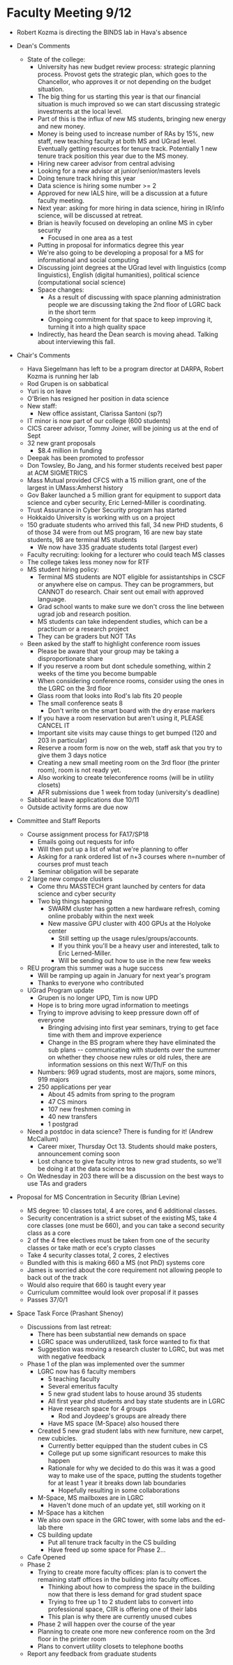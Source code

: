 # Faculty Meeting 9/12

- Robert Kozma is directing the BINDS lab in Hava's absence

- Dean's Comments
    - State of the college:
        - University has new budget review process: strategic planning process. Provost gets the strategic plan, which goes to the Chancellor, who approves it or not depending on the budget situation.
        - The big thing for us starting this year is that our financial situation is much improved so we can start discussing strategic investments at the local level.
        - Part of this is the influx of new MS students, bringing new energy and new money.
        - Money is being used to increase number of RAs by 15%, new staff, new teaching faculty at both MS and UGrad level. Eventually getting resources for tenure track. Potentially 1 new tenure track position this year due to the MS money.
        - Hiring new career advisor from central advising
        - Looking for a new advisor at junior/senior/masters levels
        - Doing tenure track hiring this year
        - Data science is hiring some number >= 2
        - Approved for new IALS hire, will be a discussion at a future faculty meeting.
        - Next year: asking for more hiring in data science, hiring in IR/info science, will be discussed at retreat.
        - Brian is heavily focused on developing an online MS in cyber security
            - Focused in one area as a test
        - Putting in proposal for informatics degree this year
        - We're also going to be developing a proposal for a MS for informational and social computing
        - Discussing joint degrees at the UGrad level with linguistics (comp linguistics), English (digital humanities), political science (computational social science)
        - Space changes:
            - As a result of discussing with space planning administration people we are discussing taking the 2nd floor of LGRC back in the short term
            - Ongoing commitment for that space to keep improving it, turning it into a high quality space
        - Indirectly, has heard the Dean search is moving ahead. Talking about interviewing this fall.

- Chair's Comments
    - Hava Siegelmann has left to be a program director at DARPA, Robert Kozma is running her lab
    - Rod Grupen is on sabbatical
    - Yuri is on leave
    - O'Brien has resigned her position in data science
    - New staff:
        - New office assistant, Clarissa Santoni (sp?)
    - IT minor is now part of our college (600 students)
    - CICS career advisor, Tommy Joiner, will be joining us at the end of Sept
    - 32 new grant proposals
        - $8.4 million in funding
    - Deepak has been promoted to professor
    - Don Towsley, Bo Jang, and his former students received best paper at ACM SIGMETRICS
    - Mass Mutual provided CFCS with a 15 million grant, one of the largest in UMass:Amherst history
    - Gov Baker launched a 5 million grant for equipment to support data science and cyber security, Eric Lerned-Miller is coordinating.
    - Trust Assurance in Cyber Security program has started
    - Hokkaido University is working with us on a project
    - 150 graduate students who arrived this fall, 34 new PHD students, 6 of those 34 were from out MS program, 16 are new bay state students, 98 are terminal MS students
        - We now have 335 graduate students total (largest ever)
    - Faculty recruiting: looking for a lecturer who could teach MS classes
    - The college takes less money now for RTF
    - MS student hiring policy:
        - Terminal MS students are NOT eligible for assistantships in CSCF or anywhere else on campus. They can be programmers, but CANNOT do research. Chair sent out email with approved language.
        - Grad school wants to make sure we don't cross the line between ugrad job and research position.
        - MS students can take independent studies, which can be a practicum or a research project
        - They can be graders but NOT TAs
    - Been asked by the staff to highlight conference room issues
        - Please be aware that your group may be taking a disproportionate share
        - If you reserve a room but dont schedule something, within 2 weeks of the time you become bumpable
        - When considering conference rooms, consider using the ones in the LGRC on the 3rd floor
        - Glass room that looks into Rod's lab fits 20 people
        - The small conference seats 8
            - Don't write on the smart board with the dry erase markers
        - If you have a room reservation but aren't using it, PLEASE CANCEL IT
        - Important site visits may cause things to get bumped (120 and 203 in particular)
        - Reserve a room form is now on the web, staff ask that you try to give them 3 days notice
        - Creating a new small meeting room on the 3rd floor (the printer room), room is not ready yet.
        - Also working to create teleconference rooms (will be in utility closets)
        - AFR submissions due 1 week from today (university's deadline)
    - Sabbatical leave applications due 10/11
    - Outside activity forms are due now
         
- Committee and Staff Reports
    - Course assignment process for FA17/SP18
        - Emails going out requests for info
        - Will then put up a list of what we're planning to offer
        - Asking for a rank ordered list of n+3 courses where n=number of courses prof must teach
        - Seminar obligation will be separate
    - 2 large new compute clusters
        - Come thru MASSTECH grant launched by centers for data science and cyber security
        - Two big things happening
            - SWARM cluster has gotten a new hardware refresh, coming online probably within the next week
            - New massive GPU cluster with 400 GPUs at the Holyoke center
                - Still setting up the usage rules/groups/accounts.
                - If you think you'll be a heavy user and interested, talk to Eric Lerned-Miller.
                - Will be sending out how to use in the new few weeks
    - REU program this summer was a huge success
        - Will be ramping up again in January for next year's program
        - Thanks to everyone who contributed
    - UGrad Program update
        - Grupen is no longer UPD, Tim is now UPD
        - Hope is to bring more ugrad information to meetings
        - Trying to improve advising to keep pressure down off of everyone
            - Bringing advising into first year seminars, trying to get face time with them and improve experience 
            - Change in the BS program where they have eliminated the sub plans -- communicating with students over the summer on whether they choose new rules or old rules, there are information sessions on this next W/Th/F on this
        - Numbers: 969 ugrad students, most are majors, some minors, 919 majors
        - 250 applications per year
            - About 45 admits from spring to the program
            - 47 CS minors
            - 107 new freshmen coming in
            - 40 new transfers
            - 1 postgrad
    - Need a postdoc in data science? There is funding for it! (Andrew McCallum)
        - Career mixer, Thursday Oct 13. Students should make posters, announcement coming soon
        - Lost chance to give faculty intros to new grad students, so we'll be doing it at the data science tea
    - On Wednesday in 203 there will be a discussion on the best ways to use TAs and graders

- Proposal for MS Concentration in Security (Brian Levine)
    - MS degree: 10 classes total, 4 are cores, and 6 additional classes.
    - Security concentration is a strict subset of the existing MS, take 4 core classes (one must be 660), and you can take a second security class as a core
    - 2 of the 4 free electives must be taken from one of the security classes or take math or ece's crypto classes
    - Take 4 security classes total, 2 cores, 2 electives
    - Bundled with this is making 660 a MS (not PhD) systems core
    - James is worried about the core requirement not allowing people to back out of the track
    - Would also require that 660 is taught every year
    - Curriculum committee would look over proposal if it passes
    - Passes 37/0/1
- Space Task Force (Prashant Shenoy)
    - Discussions from last retreat:
        - There has been substantial new demands on space
        - LGRC space was underutilized, task force wanted to fix that
        - Suggestion was moving a research cluster to LGRC, but was met with negative feedback
    - Phase 1 of the plan was implemented over the summer
        - LGRC now has 6 faculty members
            - 5 teaching faculty
            - Several emeritus faculty
            - 5 new grad student labs to house around 35 students
            - All first year phd students and bay state students are in LGRC
            - Have research space for 4 groups
                - Rod and Joydeep's groups are already there
            - Have MS space (M-Space) also housed there
        - Created 5 new grad student labs with new furniture, new carpet, new cubicles.
            - Currently better equipped than the student cubes in CS
            - College put up some significant resources to make this happen
            - Rationale for why we decided to do this was it was a good way to make use of the space, putting the students together for at least 1 year it breaks down lab boundaries
                - Hopefully resulting in some collaborations
        - M-Space, MS mailboxes are in LGRC
            - Haven't done much of an update yet, still working on it
        - M-Space has a kitchen
        - We also own space in the GRC tower, with some labs and the ed-lab there
        - CS building update
            - Put all tenure track faculty in the CS building
            - Have freed up some space for Phase 2...
    - Cafe Opened
    - Phase 2
        - Trying to create more faculty offices: plan is to convert the remaining staff offices in the building into faculty offices.
            - Thinking about how to compress the space in the building now that there is less demand for grad student space
            - Trying to free up 1 to 2 student labs to convert into professional space, CIIR is offering one of their labs
            - This plan is why there are currently unused cubes
        - Phase 2 will happen over the course of the year
        - Planning to create one more new conference room on the 3rd floor in the printer room
        - Plans to convert utility closets to telephone booths
    - Report any feedback from graduate students
